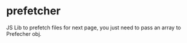 # prefetcher
JS Lib to prefetch files for next page, you just need to pass an array to Prefecher obj.
